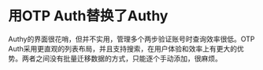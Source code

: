 # 用OTP Auth替换了Authy

Authy的界面很花哨，但并不实用，管理多个两步验证账号时查询效率很低。OTP Auth采用更直观的列表布局，并且支持搜索，在用户体验和效率上有更大的优势。两者之间没有批量迁移数据的方式，只能逐个手动添加，很麻烦。



